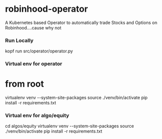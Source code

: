 # robinhood-operator
A Kubernetes based Operator to automatically trade Stocks and Options on Robinhood....cause why not

### Run Locally
kopf run src/operator/operator.py

### Virtual env for operator
# from root
virtualenv venv --system-site-packages
source ./venv/bin/activate
pip install -r requirements.txt

### Virtual env for algo/equity
cd algos/equity
virtualenv venv --system-site-packages
source ./venv/bin/activate
pip install -r requirements.txt